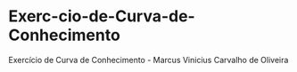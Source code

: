 # Exerc-cio-de-Curva-de-Conhecimento
Exercício de Curva de Conhecimento - Marcus Vinicius Carvalho de Oliveira
